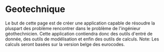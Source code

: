 # Geotechnique
Le but de cette page est de créer une application capable de résoudre la pluspart des problème rencontrer dans le problème de l'ingénieur géothechnicien.
Cette application contiendra donc des outils d'entré de donnée, des outils de modélisation et enfin des outils de calculs.
Note:
Les calculs seront basées sur la version belge des eurocodes.
